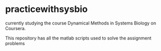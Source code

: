 # practicewithsysbio
<p>currently studying the course Dynamical Methods in Systems Biology on Coursera.</p>
<p>This repository has all the matlab scripts used to solve the assignment problems</p>
